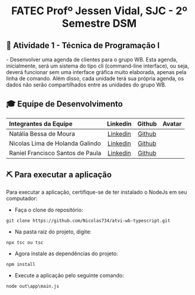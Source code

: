 <p align="center">
<h1 align="center"> FATEC Profº Jessen Vidal, SJC - 2º Semestre DSM </h1>

<h2> 📑 Atividade 1 - Técnica de Programação I </h2>
  -  Desenvolver uma agenda de clientes para o grupo WB. Esta agenda, inicialmente, será  um  sistema  do  tipo  cli  (command-line  interface),  ou  seja,  deverá  funcionar  sem  uma  interface gráfica muito elaborada, apenas pela linha de comando. Além disso, cada unidade terá sua própria agenda, os dados não serão compartilhados entre as unidades do grupo WB.

<div id='equipe'>
<h2> 🎓 Equipe de Desenvolvimento </h2>

|Integrantes da Equipe|Linkedin|Github|Avatar|
|:---------|:-------:|:------:|:------:|
|Natália Bessa de Moura|[Linkedin](https://www.linkedin.com/in/natalia-bessa-59b671220/) | [Github](https://github.com/lirabessa)|
|Nicolas Lima de Holanda Galindo|[Linkedin](https://www.linkedin.com/in/nicolas-lima-2a75a3220/) | [Github](https://github.com/Nicolas734)|
|Raniel Francisco Santos de Paula|[Linkedin](https://www.linkedin.com/in/raniel-santos-204878222/)| [Github](https://github.com/Raniel-Santos)|
  
<h2> ⛏️ Para executar a aplicação</h2>
  
  Para executar a aplicação, certifique-se de ter instalado o NodeJs em seu computador:
- Faça o clone do repositório:

```
git clone https://github.com/Nicolas734/atvi-wb-typescript.git
```
- Na pasta raiz do projeto, digite:
```
npx tsc ou tsc
```
- Agora instale as dependências do projeto:
``` 
npm install
``` 
- Execute a aplicação pelo seguinte comando:
```
node out\app\main.js
